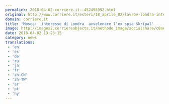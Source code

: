 ```yaml
---
permalink: 2018-04-02-corriere.it--452495992.html
original: http://www.corriere.it/esteri/18_aprile_02/lavrov-londra-interessata-da7923e6-365e-11e8-a836-1a6391d71628.shtml
domain: corriere.it
title: 'Mosca:  interesse di Londra  avvelenare l’ex spia Skripal'
image: http://images2.corriereobjects.it/methode_image/socialshare/c8ae6312-3661-11e8-a836-1a6391d71628.jpg
date: 2018-04-02 13:23:15
category: news
translations: 
 - 'en'
 - 'es'
 - 'de'
 - 'ru'
 - 'ja'
 - 'fr'
 - 'zh-CN'
 - 'zh-TW'
 - 'ar'
 - 'pt'
 - 'hy'
---
```


